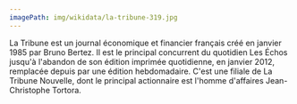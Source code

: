 ```yaml
---
imagePath: img/wikidata/la-tribune-319.jpg
---
```


La Tribune est un journal économique et financier français créé en janvier 1985 par Bruno Bertez. 
Il est le principal concurrent du quotidien Les Échos jusqu'à l'abandon de son édition imprimée quotidienne, en janvier 2012, remplacée depuis par une édition hebdomadaire.
C'est une filiale de La Tribune Nouvelle, dont le principal actionnaire est l'homme d'affaires Jean-Christophe Tortora.
